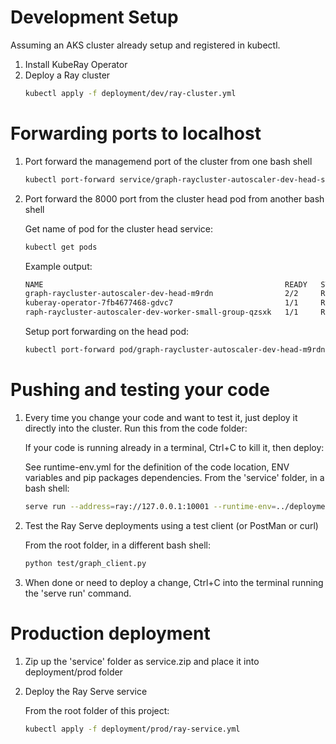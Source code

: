 # Development Setup

Assuming an AKS cluster already setup and registered in kubectl.

1. Install KubeRay Operator
2. Deploy a Ray cluster
	```bash
	kubectl apply -f deployment/dev/ray-cluster.yml
	```

# Forwarding ports to localhost

1. Port forward the managemend port of the cluster from one bash shell
	```bash
	kubectl port-forward service/graph-raycluster-autoscaler-dev-head-svc 10001:10001
	```
2. Port forward the 8000 port from the cluster head pod from another bash shell

	Get name of pod for the cluster head service:
	```bash
	kubectl get pods
	```
	Example output:
	```bash
	NAME                                                      READY   STATUS    RESTARTS   AGE
	graph-raycluster-autoscaler-dev-head-m9rdn                2/2     Running   0          45s
	kuberay-operator-7fb4677468-gdvc7                         1/1     Running   0          25h
	raph-raycluster-autoscaler-dev-worker-small-group-qzsxk   1/1     Running   0          45s
	```
	Setup port forwarding on the head pod:
	```bash
	kubectl port-forward pod/graph-raycluster-autoscaler-dev-head-m9rdn 8000:8000
	```

# Pushing and testing your code

1. Every time you change your code and want to test it, just deploy it directly into the cluster. Run this from the code folder:

	If your code is running already in a terminal, Ctrl+C to kill it, then deploy:

	See runtime-env.yml for the definition of the code location, ENV variables and pip packages dependencies.
	From the 'service' folder, in a bash shell:
	```bash
	serve run --address=ray://127.0.0.1:10001 --runtime-env=../deployment/dev/runtime-env.yml graph:deployment_graph
	```

2. Test the Ray Serve deployments using a test client (or PostMan or curl)
	
	From the root folder, in a different bash shell:
	```bash
	python test/graph_client.py
	```

3. When done or need to deploy a change, Ctrl+C into the terminal running the 'serve run' command.

# Production deployment

1. Zip up the 'service' folder as service.zip and place it into deployment/prod folder

2. Deploy the Ray Serve service

	From the root folder of this project:
	```bash
	kubectl apply -f deployment/prod/ray-service.yml
	```